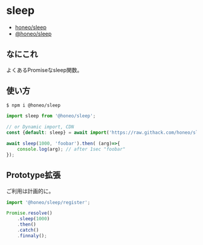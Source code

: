 # sleep
* [honeo/sleep](https://github.com/honeo/sleep)  
* [@honeo/sleep](https://www.npmjs.com/package/@honeo/sleep)


## なにこれ
よくあるPromiseなsleep関数。


## 使い方
```bash
$ npm i @honeo/sleep
```
```js
import sleep from '@honeo/sleep';

// or Dynamic import, CDN
const {default: sleep} = await import('https://raw.githack.com/honeo/sleep/master/index.mjs');

await sleep(1000, 'foobar').then( (arg)=>{
	console.log(arg); // after 1sec "foobar"
});
```

## Prototype拡張
ご利用は計画的に。
```js
import '@honeo/sleep/register';

Promise.resolve()
	.sleep(1000)
	.then()
	.catch()
	.finnaly();
```
